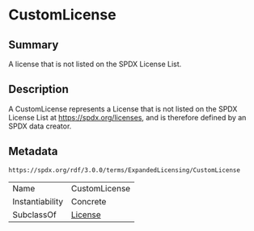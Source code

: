 <!-- Automatically generated by spec-parser v2.1.0 on 2024-06-17T10:36:57.838737+00:00 -->
<!-- SPDX-License-Identifier: Community-Spec-1.0 -->

# CustomLicense

## Summary

A license that is not listed on the SPDX License List.


## Description

A CustomLicense represents a License that is not listed on the SPDX License
List at https://spdx.org/licenses, and is therefore defined by an SPDX data
creator.


## Metadata

`https://spdx.org/rdf/3.0.0/terms/ExpandedLicensing/CustomLicense`


| | |
|---|---|
| Name | CustomLicense |
| Instantiability | Concrete |
| SubclassOf | [License](../Classes/License.md) |





